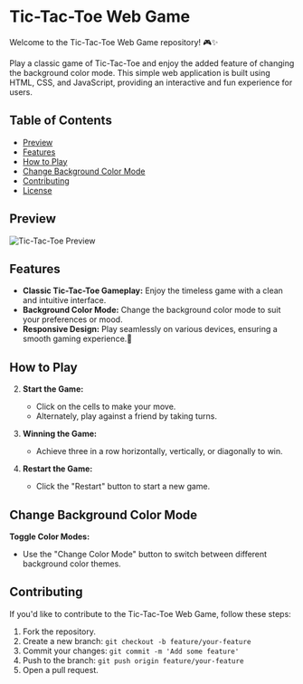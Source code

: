 # Tic-Tac-Toe Web Game


Welcome to the Tic-Tac-Toe Web Game repository! 🎮✨

Play a classic game of Tic-Tac-Toe and enjoy the added feature of changing the background color mode. This simple web application is built using HTML, CSS, and JavaScript, providing an interactive and fun experience for users.

## Table of Contents
- [Preview](#preview)
- [Features](#features)
- [How to Play](#how-to-play)
- [Change Background Color Mode](#change-background-color-mode)
- [Contributing](#contributing)
- [License](#license)

## Preview

![Tic-Tac-Toe Preview](images/tic_tac_toe_preview.gif)

## Features

- **Classic Tic-Tac-Toe Gameplay:** Enjoy the timeless game with a clean and intuitive interface.
- **Background Color Mode:** Change the background color mode to suit your preferences or mood.
- **Responsive Design:** Play seamlessly on various devices, ensuring a smooth gaming experience.🎉

 ## How to Play


2. **Start the Game:**
   - Click on the cells to make your move.
   - Alternately, play against a friend by taking turns.

3. **Winning the Game:**
   - Achieve three in a row horizontally, vertically, or diagonally to win.

4. **Restart the Game:**
   - Click the "Restart" button to start a new game.

     
## Change Background Color Mode

 **Toggle Color Modes:**
 - Use the "Change Color Mode" button to switch between different background color themes.


## Contributing

If you'd like to contribute to the Tic-Tac-Toe Web Game, follow these steps:

1. Fork the repository.
2. Create a new branch: `git checkout -b feature/your-feature`
3. Commit your changes: `git commit -m 'Add some feature'`
4. Push to the branch: `git push origin feature/your-feature`
5. Open a pull request.
